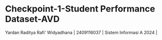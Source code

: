 # Checkpoint-1-Student Performance Dataset-AVD

Yardan Raditya Rafi' Widyadhana | 2409116037 | Sistem Informasi A 2024 |
